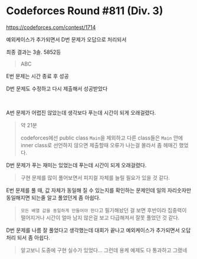# Codeforces Round #811 (Div. 3)

https://codeforces.com/contest/1714

예외케이스가 추가되면서 D번 문제가 오답으로 처리되서 

최종 결과는 3솔. 5852등

> ABC

E번 문제는 시간 종료 후 성공

D번 문제도 수정하고 다시 제출해서 성공받았다

<br>

A번 문제가 어렵진 않았는데 생각보다 푸는데 시간이 되게 오래걸렸다.

> 약 21분
>
> codeforces에선 public class `Main`을 제외하고 다른 class들은 `Main` 안에 inner class로 선언하지 않으면 제출할때 오류가 나는걸 몰라서 좀 헤매긴 했었다.

D번 문제가 푸는 재미는 있었는데 푸는데 시간이 되게 오래걸렸다.

> 구현 문제를 많이 풀어보면서 피지컬 자체를 늘릴 필요가 있을 것 같다.

E번 문제를 풀 때, 값 자체가 동일해 질 수 있는지를 확인하는 문제인데 일의 자리숫자만 동일해지면 되는줄 알고 풀었던게 좀 아쉽다.

> `모든 배열 값을 동일하게 만들어야 한다`고 필기해놨던 걸 보면 후반이라 집중력이 떨어지거나 시간이 얼마 남지 않은걸 보고 다급해져서 잘못 풀었던 것 같다.

D번 문제를 나름 잘 풀었다고 생각했는데 대회가 끝나고 예외케이스가 추가되면서 오답처리 되서 좀 아쉽다.

> 알고보니 도중에 구현 실수가 있었다... 그런데 용케 예제도 다 통과하고 그랬네